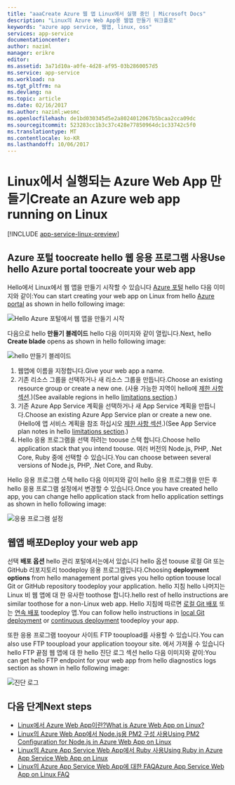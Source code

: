 ```yaml
---
title: "aaaCreate Azure 웹 앱 Linux에서 실행 중인 | Microsoft Docs"
description: "Linux의 Azure Web App용 웹앱 만들기 워크플로"
keywords: "azure app service, 웹앱, linux, oss"
services: app-service
documentationcenter: 
author: naziml
manager: erikre
editor: 
ms.assetid: 3a71d10a-a0fe-4d28-af95-03b2860057d5
ms.service: app-service
ms.workload: na
ms.tgt_pltfrm: na
ms.devlang: na
ms.topic: article
ms.date: 02/16/2017
ms.author: naziml;wesmc
ms.openlocfilehash: de1bd030345d5e2a8024012067b5bcaa2cca09dc
ms.sourcegitcommit: 523283cc1b3c37c428e77850964dc1c33742c5f0
ms.translationtype: MT
ms.contentlocale: ko-KR
ms.lasthandoff: 10/06/2017
---
```

# <a name="create-an-azure-web-app-running-on-linux"></a><span data-ttu-id="c0f03-104">Linux에서 실행되는 Azure Web App 만들기</span><span class="sxs-lookup"><span data-stu-id="c0f03-104">Create an Azure web app running on Linux</span></span>

[!INCLUDE [app-service-linux-preview](../../includes/app-service-linux-preview.md)]


## <a name="use-hello-azure-portal-toocreate-your-web-app"></a><span data-ttu-id="c0f03-105">Azure 포털 toocreate hello 웹 응용 프로그램 사용</span><span class="sxs-lookup"><span data-stu-id="c0f03-105">Use hello Azure portal toocreate your web app</span></span>
<span data-ttu-id="c0f03-106">Hello에서 Linux에서 웹 앱을 만들기 시작할 수 있습니다 [Azure 포털](https://portal.azure.com) hello 다음 이미지와 같이:</span><span class="sxs-lookup"><span data-stu-id="c0f03-106">You can start creating your web app on Linux from hello [Azure portal](https://portal.azure.com) as shown in hello following image:</span></span>

![Hello Azure 포털에서 웹 앱을 만들기 시작][1]

<span data-ttu-id="c0f03-108">다음으로 hello **만들기 블레이드** hello 다음 이미지와 같이 열립니다.</span><span class="sxs-lookup"><span data-stu-id="c0f03-108">Next, hello **Create blade** opens as shown in hello following image:</span></span>

![hello 만들기 블레이드][2]

1. <span data-ttu-id="c0f03-110">웹앱에 이름을 지정합니다.</span><span class="sxs-lookup"><span data-stu-id="c0f03-110">Give your web app a name.</span></span>
2. <span data-ttu-id="c0f03-111">기존 리소스 그룹을 선택하거나 새 리소스 그룹을 만듭니다.</span><span class="sxs-lookup"><span data-stu-id="c0f03-111">Choose an existing resource group or create a new one.</span></span> <span data-ttu-id="c0f03-112">(사용 가능한 지역이 hello에 [제한 사항 섹션](app-service-linux-intro.md).)</span><span class="sxs-lookup"><span data-stu-id="c0f03-112">(See available regions in hello [limitations section](app-service-linux-intro.md).)</span></span>
3. <span data-ttu-id="c0f03-113">기존 Azure App Service 계획을 선택하거나 새 App Service 계획을 만듭니다.</span><span class="sxs-lookup"><span data-stu-id="c0f03-113">Choose an existing Azure App Service plan or create a new one.</span></span> <span data-ttu-id="c0f03-114">(Hello에 앱 서비스 계획을 참조 하십시오 [제한 사항 섹션](app-service-linux-intro.md).)</span><span class="sxs-lookup"><span data-stu-id="c0f03-114">(See App Service plan notes in hello [limitations section](app-service-linux-intro.md).)</span></span>
4. <span data-ttu-id="c0f03-115">Hello 응용 프로그램을 선택 하려는 toouse 스택 합니다.</span><span class="sxs-lookup"><span data-stu-id="c0f03-115">Choose hello application stack that you intend toouse.</span></span> <span data-ttu-id="c0f03-116">여러 버전의 Node.js, PHP, .Net Core, Ruby 중에 선택할 수 있습니다.</span><span class="sxs-lookup"><span data-stu-id="c0f03-116">You can choose between several versions of Node.js, PHP, .Net Core, and Ruby.</span></span>

<span data-ttu-id="c0f03-117">Hello 응용 프로그램 스택 hello 다음 이미지와 같이 hello 응용 프로그램을 만든 후 hello 응용 프로그램 설정에서 변경할 수 있습니다.</span><span class="sxs-lookup"><span data-stu-id="c0f03-117">Once you have created hello app, you can change hello application stack from hello application settings as shown in hello following image:</span></span>

![응용 프로그램 설정][3]

## <a name="deploy-your-web-app"></a><span data-ttu-id="c0f03-119">웹앱 배포</span><span class="sxs-lookup"><span data-stu-id="c0f03-119">Deploy your web app</span></span>
<span data-ttu-id="c0f03-120">선택 **배포 옵션** hello 관리 포털에서는에서 있습니다 hello 옵션 toouse 로컬 Git 또는 GitHub 리포지토리 toodeploy 응용 프로그램입니다.</span><span class="sxs-lookup"><span data-stu-id="c0f03-120">Choosing **deployment options** from hello management portal gives you hello option toouse local Git or GitHub repository toodeploy your application.</span></span> <span data-ttu-id="c0f03-121">hello 지침 hello 나머지는 Linux 비 웹 앱에 대 한 유사한 toothose 합니다.</span><span class="sxs-lookup"><span data-stu-id="c0f03-121">hello rest of hello instructions are similar toothose for a non-Linux web app.</span></span> <span data-ttu-id="c0f03-122">Hello 지침에 따르면 [로컬 Git 배포](app-service-deploy-local-git.md) 또는 [연속 배포](app-service-continuous-deployment.md) toodeploy 앱.</span><span class="sxs-lookup"><span data-stu-id="c0f03-122">You can follow hello instructions in [local Git deployment](app-service-deploy-local-git.md) or [continuous deployment](app-service-continuous-deployment.md) toodeploy your app.</span></span>

<span data-ttu-id="c0f03-123">또한 응용 프로그램 tooyour 사이트 FTP tooupload를 사용할 수 있습니다.</span><span class="sxs-lookup"><span data-stu-id="c0f03-123">You can also use FTP tooupload your application tooyour site.</span></span> <span data-ttu-id="c0f03-124">에서 가져올 수 있습니다 hello FTP 끝점 웹 앱에 대 한 hello 진단 로그 섹션 hello 다음 이미지와 같이:</span><span class="sxs-lookup"><span data-stu-id="c0f03-124">You can get hello FTP endpoint for your web app from hello diagnostics logs section as shown in hello following image:</span></span>

![진단 로그][4]

## <a name="next-steps"></a><span data-ttu-id="c0f03-126">다음 단계</span><span class="sxs-lookup"><span data-stu-id="c0f03-126">Next steps</span></span>
* [<span data-ttu-id="c0f03-127">Linux에서 Azure Web App이란?</span><span class="sxs-lookup"><span data-stu-id="c0f03-127">What is Azure Web App on Linux?</span></span>](app-service-linux-intro.md)
* [<span data-ttu-id="c0f03-128">Linux의 Azure Web App에서 Node.js용 PM2 구성 사용</span><span class="sxs-lookup"><span data-stu-id="c0f03-128">Using PM2 Configuration for Node.js in Azure Web App on Linux</span></span>](app-service-linux-using-nodejs-pm2.md)
* [<span data-ttu-id="c0f03-129">Linux의 Azure App Service Web App에서 Ruby 사용</span><span class="sxs-lookup"><span data-stu-id="c0f03-129">Using Ruby in Azure App Service Web App on Linux</span></span>](app-service-linux-ruby-get-started.md)
* [<span data-ttu-id="c0f03-130">Linux의 Azure App Service Web App에 대한 FAQ</span><span class="sxs-lookup"><span data-stu-id="c0f03-130">Azure App Service Web App on Linux FAQ</span></span>](app-service-linux-faq.md)

<!--Image references-->
[1]: ./media/app-service-linux-how-to-create-a-web-app/top-level-create.png
[2]: ./media/app-service-linux-how-to-create-a-web-app/create-blade.png
[3]: ./media/app-service-linux-how-to-create-a-web-app/application-settings-change-stack.png
[4]: ./media/app-service-linux-how-to-create-a-web-app/diagnostic-logs-ftp.png
